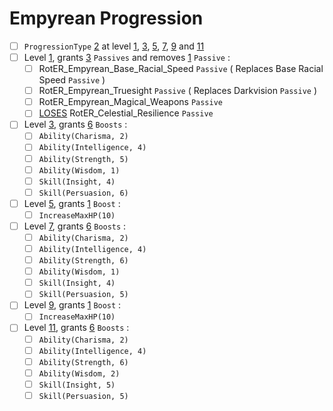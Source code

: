 # Empyrean Progression

- [ ] `ProgressionType` [2]() at level [1](), [3](), [5](), [7](), [9]() and [11]()
- [ ] Level [1](), grants [3]() `Passives` and removes [1]() `Passive` :
    - [ ] RotER_Empyrean_Base_Racial_Speed `Passive` ( Replaces Base Racial Speed `Passive` )
    - [ ] RotER_Empyrean_Truesight `Passive` ( Replaces Darkvision `Passive` )
    - [ ] RotER_Empyrean_Magical_Weapons `Passive`
    - [ ] [LOSES]() RotER_Celestial_Resilience `Passive`
- [ ] Level [3](), grants [6]() `Boosts` :
    - [ ] `Ability(Charisma, 2)`
    - [ ] `Ability(Intelligence, 4)`
    - [ ] `Ability(Strength, 5)`
    - [ ] `Ability(Wisdom, 1)`
    - [ ] `Skill(Insight, 4)`
    - [ ] `Skill(Persuasion, 6)`
- [ ] Level [5](), grants [1]() `Boost` :
    - [ ] `IncreaseMaxHP(10)`
- [ ] Level [7](), grants [6]() `Boosts` :
    - [ ] `Ability(Charisma, 2)`
    - [ ] `Ability(Intelligence, 4)`
    - [ ] `Ability(Strength, 6)`
    - [ ] `Ability(Wisdom, 1)`
    - [ ] `Skill(Insight, 4)`
    - [ ] `Skill(Persuasion, 5)`
- [ ] Level [9](), grants [1]() `Boost` :
    - [ ] `IncreaseMaxHP(10)`
- [ ] Level [11](), grants [6]() `Boosts` :
    - [ ] `Ability(Charisma, 2)`
    - [ ] `Ability(Intelligence, 4)`
    - [ ] `Ability(Strength, 6)`
    - [ ] `Ability(Wisdom, 2)`
    - [ ] `Skill(Insight, 5)`
    - [ ] `Skill(Persuasion, 5)`